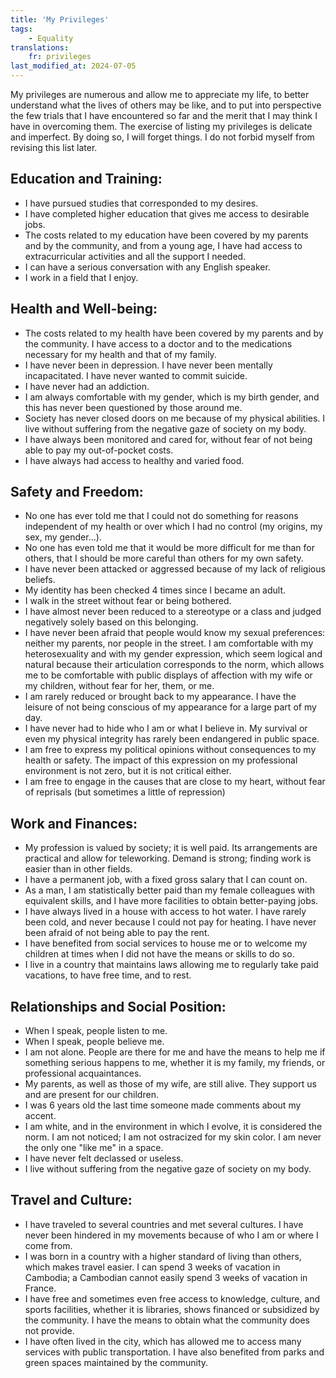 ```yaml
---
title: 'My Privileges'
tags:
    - Equality
translations:
    fr: privileges
last_modified_at: 2024-07-05
---
```


My privileges are numerous and allow me to appreciate my life, to better understand what the lives of others may be like, and to put into perspective the few trials that I have encountered so far and the merit that I may think I have in overcoming them. The exercise of listing my privileges is delicate and imperfect. By doing so, I will forget things. I do not forbid myself from revising this list later.

## Education and Training:

-   I have pursued studies that corresponded to my desires.
-   I have completed higher education that gives me access to desirable jobs.
-   The costs related to my education have been covered by my parents and by the community, and from a young age, I have had access to extracurricular activities and all the support I needed.
-   I can have a serious conversation with any English speaker.
-   I work in a field that I enjoy.

## Health and Well-being:

-   The costs related to my health have been covered by my parents and by the community. I have access to a doctor and to the medications necessary for my health and that of my family.
-   I have never been in depression. I have never been mentally incapacitated. I have never wanted to commit suicide.
-   I have never had an addiction.
-   I am always comfortable with my gender, which is my birth gender, and this has never been questioned by those around me.
-   Society has never closed doors on me because of my physical abilities. I live without suffering from the negative gaze of society on my body.
-   I have always been monitored and cared for, without fear of not being able to pay my out-of-pocket costs.
-   I have always had access to healthy and varied food.

## Safety and Freedom:

-   No one has ever told me that I could not do something for reasons independent of my health or over which I had no control (my origins, my sex, my gender...).
-   No one has even told me that it would be more difficult for me than for others, that I should be more careful than others for my own safety.
-   I have never been attacked or aggressed because of my lack of religious beliefs.
-   My identity has been checked 4 times since I became an adult.
-   I walk in the street without fear or being bothered.
-   I have almost never been reduced to a stereotype or a class and judged negatively solely based on this belonging.
-   I have never been afraid that people would know my sexual preferences: neither my parents, nor people in the street. I am comfortable with my heterosexuality and with my gender expression, which seem logical and natural because their articulation corresponds to the norm, which allows me to be comfortable with public displays of affection with my wife or my children, without fear for her, them, or me.
-   I am rarely reduced or brought back to my appearance. I have the leisure of not being conscious of my appearance for a large part of my day.
-   I have never had to hide who I am or what I believe in. My survival or even my physical integrity has rarely been endangered in public space.
-   I am free to express my political opinions without consequences to my health or safety. The impact of this expression on my professional environment is not zero, but it is not critical either.
-   I am free to engage in the causes that are close to my heart, without fear of reprisals (but sometimes a little of repression)

## Work and Finances:

-   My profession is valued by society; it is well paid. Its arrangements are practical and allow for teleworking. Demand is strong; finding work is easier than in other fields.
-   I have a permanent job, with a fixed gross salary that I can count on.
-   As a man, I am statistically better paid than my female colleagues with equivalent skills, and I have more facilities to obtain better-paying jobs.
-   I have always lived in a house with access to hot water. I have rarely been cold, and never because I could not pay for heating. I have never been afraid of not being able to pay the rent.
-   I have benefited from social services to house me or to welcome my children at times when I did not have the means or skills to do so.
-   I live in a country that maintains laws allowing me to regularly take paid vacations, to have free time, and to rest.

## Relationships and Social Position:

-   When I speak, people listen to me.
-   When I speak, people believe me.
-   I am not alone. People are there for me and have the means to help me if something serious happens to me, whether it is my family, my friends, or professional acquaintances.
-   My parents, as well as those of my wife, are still alive. They support us and are present for our children.
-   I was 6 years old the last time someone made comments about my accent.
-   I am white, and in the environment in which I evolve, it is considered the norm. I am not noticed; I am not ostracized for my skin color. I am never the only one "like me" in a space.
-   I have never felt declassed or useless.
-   I live without suffering from the negative gaze of society on my body.

## Travel and Culture:

-   I have traveled to several countries and met several cultures. I have never been hindered in my movements because of who I am or where I come from.
-   I was born in a country with a higher standard of living than others, which makes travel easier. I can spend 3 weeks of vacation in Cambodia; a Cambodian cannot easily spend 3 weeks of vacation in France.
-   I have free and sometimes even free access to knowledge, culture, and sports facilities, whether it is libraries, shows financed or subsidized by the community. I have the means to obtain what the community does not provide.
-   I have often lived in the city, which has allowed me to access many services with public transportation. I have also benefited from parks and green spaces maintained by the community.
